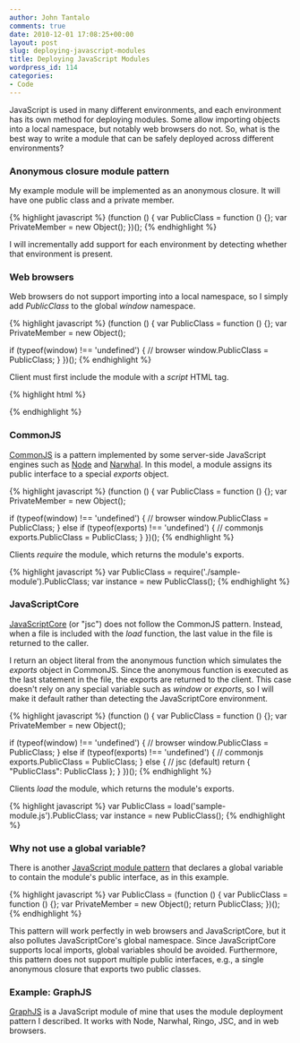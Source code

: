 ```yaml
---
author: John Tantalo
comments: true
date: 2010-12-01 17:08:25+00:00
layout: post
slug: deploying-javascript-modules
title: Deploying JavaScript Modules
wordpress_id: 114
categories:
- Code
---
```


JavaScript is used in many different environments, and each environment has its own method for deploying modules. Some allow importing objects into a local namespace, but notably web browsers do not. So, what is the best way to write a module that can be safely deployed across different environments?



### Anonymous closure module pattern



My example module will be implemented as an anonymous closure. It will have one public class and a private member.

{% highlight javascript %}
(function () {
  var PublicClass = function () {};
  var PrivateMember = new Object();
})();
{% endhighlight %}

I will incrementally add support for each environment by detecting whether that environment is present.



### Web browsers



Web browsers do not support importing into a local namespace, so I simply add _PublicClass_ to the global _window_ namespace.

{% highlight javascript %}
(function () {
  var PublicClass = function () {};
  var PrivateMember = new Object();
      
  if (typeof(window) !== 'undefined') {
    // browser
    window.PublicClass = PublicClass;
  }
})();
{% endhighlight %}

Client must first include the module with a _script_ HTML tag.

{% highlight html %}
<script type="text/javascript" src="sample-module.js"></script>
<script type="text/javascript">
  var instance = new PublicClass();
</script>
{% endhighlight %}


### CommonJS



[CommonJS](http://www.commonjs.org/) is a pattern implemented by some server-side JavaScript engines such as [Node](http://nodejs.org/) and [Narwhal](http://narwhaljs.org/). In this model, a module assigns its public interface to a special _exports_ object.

{% highlight javascript %}
(function () {
  var PublicClass = function () {};
  var PrivateMember = new Object();
    
  if (typeof(window) !== 'undefined') {
    // browser
    window.PublicClass = PublicClass;
  } else if (typeof(exports) !== 'undefined') {
    // commonjs
    exports.PublicClass = PublicClass;
  }
})();
{% endhighlight %}

Clients _require_ the module, which returns the module's exports.

{% highlight javascript %}
var PublicClass = require('./sample-module').PublicClass;
var instance = new PublicClass();
{% endhighlight %}

### JavaScriptCore

[JavaScriptCore](http://webkit.org/projects/javascript/) (or "jsc") does not follow the CommonJS pattern. Instead, when a file is included with the _load_ function, the last value in the file is returned to the caller.

I return an object literal from the anonymous function which simulates the _exports_ object in CommonJS. Since the anonymous function is executed as the last statement in the file, the exports are returned to the client. This case doesn't rely on any special variable such as _window_ or _exports_, so I will make it default rather than detecting the JavaScriptCore environment.

{% highlight javascript %}
(function () {
  var PublicClass = function () {};
  var PrivateMember = new Object();

  if (typeof(window) !== 'undefined') {
    // browser
    window.PublicClass = PublicClass;
  } else if (typeof(exports) !== 'undefined') {
    // commonjs
    exports.PublicClass = PublicClass;
  } else {
    // jsc (default)
    return {
      "PublicClass": PublicClass
    };
  }
})();
{% endhighlight %}

Clients _load_ the module, which returns the module's exports.

{% highlight javascript %}
var PublicClass = load('sample-module.js').PublicClass;
var instance = new PublicClass();
{% endhighlight %}

### Why not use a global variable?



There is another [JavaScript module pattern](http://ajaxian.com/archives/a-javascript-module-pattern) that declares a global variable to contain the module's public interface, as in this example.

{% highlight javascript %}
var PublicClass = (function () {
  var PublicClass = function () {};
  var PrivateMember = new Object();
  return PublicClass;
})();
{% endhighlight %}

This pattern will work perfectly in web browsers and JavaScriptCore, but it also pollutes JavaScriptCore's global namespace. Since JavaScriptCore supports local imports, global variables should be avoided. Furthermore, this pattern does not support multiple public interfaces, e.g., a single anonymous closure that exports two public classes.



### Example: GraphJS



[GraphJS](https://github.com/tantalor/graphjs/blob/master/lib/graph.js) is a JavaScript module of mine that uses the module deployment pattern I described. It works with Node, Narwhal, Ringo, JSC, and in web browsers.

